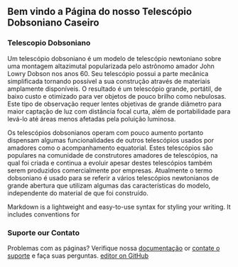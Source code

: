 ## Bem vindo a Página do nosso Telescópio Dobsoniano Caseiro


### Telescopio Dobsoniano

Um telescópio dobsoniano é um modelo de telescópio newtoniano sobre uma montagem altazimutal popularizada pelo astrônomo amador John Lowry Dobson nos anos 60. Seu telescópio possui a parte mecânica simplificada tornando possível a sua construção através de materiais amplamente disponíveis. O resultado é um telescópio grande, portátil, de baixo custo e otimizado para ver objetos de pouco brilho como nebulosas. Este tipo de observação requer lentes objetivas de grande diâmetro para maior captação de luz com distância focal curta, além de portabilidade para levá-lo até áreas menos afetadas pela poluição luminosa.

Os telescópios dobsonianos operam com pouco aumento portanto dispensam algumas funcionalidades de outros telescópios usados por amadores como o acompanhamento equatorial. Estes telescópios são populares na comunidade de construtores amadores de telescópios, na qual foi criada e continua a evoluir apesar destes telescópios também serem produzidos comercialmente por empresas. Atualmente o termo dobsoniano é usado para se referir a vários telescópios newtonianos de grande abertura que utilizam algumas das características do modelo, independente do material de que foi construído.

Markdown is a lightweight and easy-to-use syntax for styling your writing. It includes conventions for

### Suporte our Contato

Problemas com as páginas? Verifique nossa [documentação](https://help.github.com/categories/github-pages-basics/) or [contate o suporte](https://github.com/contact) e faça suas perguntas.
[editor on GitHub](https://github.com/mssuper/telescopiocaseiro/edit/master/README.md)
